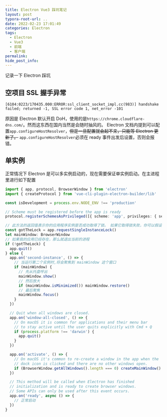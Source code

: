 ```yaml
---
title: Electron Vue3 踩坑笔记
layout: post
typora-root-url: ..
date: 2022-02-23 17:01:49
categories: Electron
tags:
  - Electron
  - Vue3
  - 前端
  - 客户端
permalink:
hide_post_info:
---
```

记录一下 Electron 踩坑
<!-- More -->
## 空项目 SSL 握手异常

```log
[6104:0223/170435.000:ERROR:ssl_client_socket_impl.cc(983)] handshake failed; returned -1, SSL error code 1, net_error -101
```

原因是 Electron 默认开启 DoH，使用的是`https://chrome.cloudflare-dns.com/`。然而这东西在国内当然是会随时抽风的。
Electron 文档内提到可以配置`app.configureHostResolver`，~~但是一旦配置就会起不来，只能等 Electron 更新了。~~
`app.configureHostResolver`必须在 ready 事件出发后设置，否则会报错。

## 单实例

正常情况下 Electron 是可以多实例启动的，现在需要保证单实例启动。在主进程里进行如下配置

```typescript
import { app, protocol, BrowserWindow } from 'electron'
import { createProtocol } from 'vue-cli-plugin-electron-builder/lib'

const isDevelopment = process.env.NODE_ENV !== 'production'

// Scheme must be registered before the app is ready
protocol.registerSchemesAsPrivileged([{ scheme: 'app', privileges: { secure: true, standard: true } }])

// 此方法的返回值表示你的应用程序实例是否成功取得了锁。 如果它取得锁失败，你可以假设另一个应用实例已经取得了锁并且仍旧在运行，并立即退出。
const gotTheLock = app.requestSingleInstanceLock()
let mainWindow: BrowserWindow
// 如果我的应用已经存在，那么就退出当前的进程
if (!gotTheLock) {
  app.quit()
} else {
  app.on('second-instance', () => {
    // 当运行第二个实例时,将会聚焦到 mainWindow 这个窗口
    if (mainWindow) {
      // 先从托盘呼出
      mainWindow.show()
      // 然后放大
      if (mainWindow.isMinimized()) mainWindow.restore()
      // 最后聚焦
      mainWindow.focus()
    }
  })

  // Quit when all windows are closed.
  app.on('window-all-closed', () => {
    // On macOS it is common for applications and their menu bar
    // to stay active until the user quits explicitly with Cmd + Q
    if (process.platform !== 'darwin') {
      app.quit()
    }
  })

  app.on('activate', () => {
    // On macOS it's common to re-create a window in the app when the
    // dock icon is clicked and there are no other windows open.
    if (BrowserWindow.getAllWindows().length === 0) createMainWindow()
  })

  // This method will be called when Electron has finished
  // initialization and is ready to create browser windows.
  // Some APIs can only be used after this event occurs.
  app.on('ready', async () => {
    // 正常启动
  })
}
```
